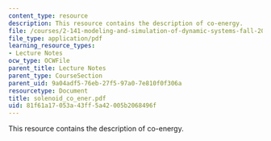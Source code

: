 ```yaml
---
content_type: resource
description: This resource contains the description of co-energy.
file: /courses/2-141-modeling-and-simulation-of-dynamic-systems-fall-2006/81f61a17053a43ff5a42005b2068496f_solenoid_co_ener.pdf
file_type: application/pdf
learning_resource_types:
- Lecture Notes
ocw_type: OCWFile
parent_title: Lecture Notes
parent_type: CourseSection
parent_uid: 9a04adf5-76eb-27f5-97a0-7e810f0f306a
resourcetype: Document
title: solenoid_co_ener.pdf
uid: 81f61a17-053a-43ff-5a42-005b2068496f
---
```

This resource contains the description of co-energy.

